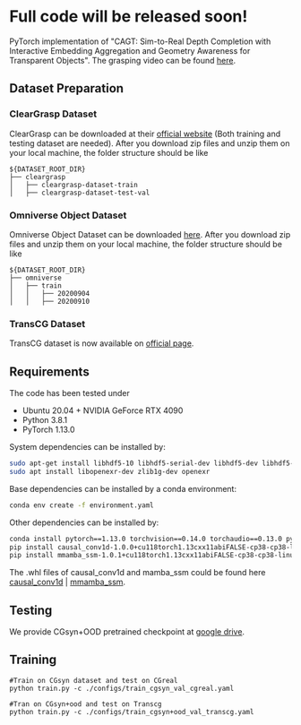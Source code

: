 # Full code will be released soon!

PyTorch implementation of "CAGT: Sim-to-Real Depth Completion with Interactive Embedding Aggregation and Geometry Awareness for Transparent Objects". The grasping video can be found [here](https://youtu.be/jyhZQPdEabQ).

## Dataset Preparation
### ClearGrasp Dataset
ClearGrasp can be downloaded at their [official website](https://sites.google.com/view/cleargrasp/data) (Both training and testing dataset are needed). After you download zip files and unzip them on your local machine, the folder structure should be like
```
${DATASET_ROOT_DIR}
├── cleargrasp
│   ├── cleargrasp-dataset-train
│   ├── cleargrasp-dataset-test-val
```
### Omniverse Object Dataset
Omniverse Object Dataset can be downloaded [here](https://drive.google.com/drive/folders/1wCB1vZ1F3up5FY5qPjhcfSfgXpAtn31H?usp=sharing). After you download zip files and unzip them on your local machine, the folder structure should be like
```
${DATASET_ROOT_DIR}
├── omniverse
│   ├── train
│   │	├── 20200904
│   │	├── 20200910
```
### TransCG Dataset
TransCG dataset is now available on [official page](https://graspnet.net/transcg). 

## Requirements
The code has been tested under

- Ubuntu 20.04 + NVIDIA GeForce RTX 4090
- Python 3.8.1
- PyTorch 1.13.0

System dependencies can be installed by:

```bash
sudo apt-get install libhdf5-10 libhdf5-serial-dev libhdf5-dev libhdf5-cpp-11
sudo apt install libopenexr-dev zlib1g-dev openexr
```

Base dependencies can be installed by a conda environment:

```bash
conda env create -f environment.yaml
```

Other dependencies can be installed by:

```bash
conda install pytorch==1.13.0 torchvision==0.14.0 torchaudio==0.13.0 pytorch-cuda=11.7 -c pytorch -c nvidia
pip install causal_conv1d-1.0.0+cu118torch1.13cxx11abiFALSE-cp38-cp38-linux_x86_64.whl
pip install mmamba_ssm-1.0.1+cu118torch1.13cxx11abiFALSE-cp38-cp38-linux_x86_64.whl
```
The .whl files of causal_conv1d and mamba_ssm could be found here [causal_conv1d](https://github.com/Dao-AILab/causal-conv1d/releases/tag/v1.0.0) | [mmamba_ssm](https://github.com/state-spaces/mamba/releases/tag/v1.0.1).


## Testing
We provide CGsyn+OOD pretrained checkpoint at [google drive](https://drive.google.com/file/d/1LpLP0cFohM_a9mP8Uxyqi1lMm43XcqIp/view?usp=sharing).

## Training

```
#Train on CGsyn dataset and test on CGreal
python train.py -c ./configs/train_cgsyn_val_cgreal.yaml

#Tran on CGsyn+ood and test on Transcg
python train.py -c ./configs/train_cgsyn+ood_val_transcg.yaml
```
